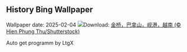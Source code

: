 ## History Bing Wallpaper
Wallpaper date: 2025-02-04
![](https://www.bing.com/th?id=OHR.GoldenBridge_ZH-CN2910740727_UHD.jpg&w=1000)Download: [金桥，巴拿山，岘港，越南 (© Hien Phung Thu/Shutterstock)](https://www.bing.com/th?id=OHR.GoldenBridge_ZH-CN2910740727_UHD.jpg)

Auto get programm by LtgX
